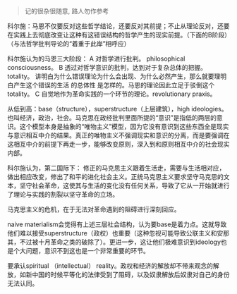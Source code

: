 > 记的很杂很随意, 路人勿作参考

科尔施：马恩不仅要反对这些哲学结论，还要反对其前提；不止从理论反对，还要在实践上去彻底改变让这种有这错误结构的哲学产生的现实前提。（下面的B阶段）（与法哲学批判导论的“着重于此岸”相呼应）

科尔施认为的马恩三大阶段：
A 对哲学进行批判。 philosophical consciousness。
B 透过对哲学意识的批判，达到对于复杂总体的把握。 totality。 讲明白为什么错误理论为什么会出现、为什么必然产生，那么就要理明白产生这个错误的生活 的总体性 是怎样的。马恩的理论因此立足于驳倒这个totality。
C 自觉地作为革命实践的一个环节的理论。revolutionary praxis。

从低到高：base（structure），superstructure（上层建筑），high ideologies。 也叫经济，政治，社会。马克思在政经批判里面所提的“意识”是指低的两层的意识。这个模型本身是抽象的“唯物主义”模型，因为它没有意识到这些东西全是现实与意识相互中介的结果。真正的唯物主义不强调现实和意识的分离，而是要强调在这相互中介的前提下再走一步，能够改变原则，深入到和原则相互中介的社会现实内部。

科尔施认为，第二国际下：
修正的马克思主义跟着生活走，需要与生活相对应，做出相应改变，修出了和平的进化社会主义。正统马克思主义要求坚守马克思的文本，坚守社会革命，这使其与生活的变化没有任何关系，导致了它从一开始就进行了理论与实践的割裂以坚守革命的立场。

马克思主义的危机，在于无法对革命遇到的阻碍进行深刻回应。

naive materialism会觉得有上述三层社会结构，认为要base是着力点。这就导致他们难以接受superstructure（政权）也重要（这种忽视可能导致公联主义和安那其，不过被十月革命之类的破除了）。更进一步，这让他们极难意识到ideology也是个大问题，意识不到这也是一个非常重要的环节。

要承认spiritual （intellectual） reality。政权和经济的解放却不带来观念的解放，如新中国的时候平等化的法律受到了阻碍，以及奴隶解放后奴隶对自己的身份无法认同。